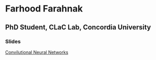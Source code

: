 # Farhood Farahnak

## PhD Student, CLaC Lab, Concordia University

### Slides

[Convilutional Neural Networks](./Slides/CNN.pdf)
